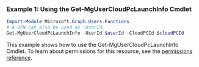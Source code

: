 ### Example 1: Using the Get-MgUserCloudPcLaunchInfo Cmdlet
```powershell
Import-Module Microsoft.Graph.Users.Functions
# A UPN can also be used as -UserId.
Get-MgUserCloudPcLaunchInfo -UserId $userId -CloudPCId $cloudPCId
```
This example shows how to use the Get-MgUserCloudPcLaunchInfo Cmdlet.
To learn about permissions for this resource, see the [permissions reference](/graph/permissions-reference).
